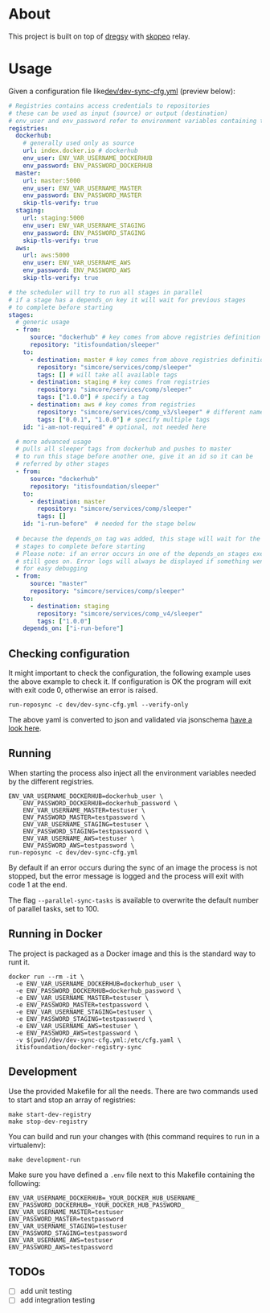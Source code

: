 # About

This project is built on top of [dregsy](https://github.com/xelalexv/dregsy) with [skopeo](https://github.com/containers/skopeo) relay.


# Usage

Given a configuration file like[dev/dev-sync-cfg.yml](./dev/dev-sync-cfg.yml) (preview below):

```yaml
# Registries contains access credentials to repositories
# these can be used as input (source) or output (destination)
# env_user and env_password refer to environment variables containing the credentials
registries:
  dockerhub:
    # generally used only as source
    url: index.docker.io # dockerhub
    env_user: ENV_VAR_USERNAME_DOCKERHUB
    env_password: ENV_PASSWORD_DOCKERHUB
  master:
    url: master:5000
    env_user: ENV_VAR_USERNAME_MASTER
    env_password: ENV_PASSWORD_MASTER
    skip-tls-verify: true
  staging:
    url: staging:5000
    env_user: ENV_VAR_USERNAME_STAGING
    env_password: ENV_PASSWORD_STAGING
    skip-tls-verify: true
  aws:
    url: aws:5000
    env_user: ENV_VAR_USERNAME_AWS
    env_password: ENV_PASSWORD_AWS
    skip-tls-verify: true

# the scheduler will try to run all stages in parallel
# if a stage has a depends_on key it will wait for previous stages
# to complete before starting
stages:
  # generic usage
  - from:
      source: "dockerhub" # key comes from above registries definition
      repository: "itisfoundation/sleeper"
    to:
      - destination: master # key comes from above registries definition
        repository: "simcore/services/comp/sleeper"
        tags: [] # will take all available tags
      - destination: staging # key comes from registries
        repository: "simcore/services/comp/sleeper"
        tags: ["1.0.0"] # specify a tag
      - destination: aws # key comes from registries
        repository: "simcore/services/comp_v3/sleeper" # different namespace is also allowed
        tags: ["0.0.1", "1.0.0"] # specify multiple tags
    id: "i-am-not-required" # optional, not needed here

  # more advanced usage
  # pulls all sleeper tags from dockerhub and pushes to master
  # to run this stage before another one, give it an id so it can be 
  # referred by other stages
  - from:
      source: "dockerhub"
      repository: "itisfoundation/sleeper"
    to:
      - destination: master
        repository: "simcore/services/comp/sleeper"
        tags: []
    id: "i-run-before"  # needed for the stage below
  
  # because the depends_on tag was added, this stage will wait for the specified
  # stages to complete before starting
  # Please note: if an error occurs in one of the depends_on stages execution
  # still goes on. Error logs will always be displayed if something went wrong
  # for easy debugging
  - from:
      source: "master"
      repository: "simcore/services/comp/sleeper"
    to:
      - destination: staging
        repository: "simcore/services/comp_v4/sleeper"
        tags: ["1.0.0"]
    depends_on: ["i-run-before"]

```

## Checking configuration

It might important to check the configuration, the following example uses the above example to check it. If configuration is OK 
the program will exit with exit code 0, otherwise an error is raised.

    run-reposync -c dev/dev-sync-cfg.yml --verify-only

The above yaml is converted to json and validated via jsonschema [have a look here](reposync/src/reposync/validation.py).

## Running

When starting the process also inject all the environment variables needed by the different registries.

    ENV_VAR_USERNAME_DOCKERHUB=dockerhub_user \
        ENV_PASSWORD_DOCKERHUB=dockerhub_password \
        ENV_VAR_USERNAME_MASTER=testuser \
        ENV_PASSWORD_MASTER=testpassword \
        ENV_VAR_USERNAME_STAGING=testuser \
        ENV_PASSWORD_STAGING=testpassword \
        ENV_VAR_USERNAME_AWS=testuser \
        ENV_PASSWORD_AWS=testpassword \
    run-reposync -c dev/dev-sync-cfg.yml

By default if an error occurs during the sync of an image the process is not stopped, but the error message is logged and the process will exit with code 1 at the end.

The flag `--parallel-sync-tasks` is available to overwrite the default number of 
parallel tasks, set to 100.

## Running in Docker

The project is packaged as a Docker image and this is the standard way to runt it.

    docker run --rm -it \
      -e ENV_VAR_USERNAME_DOCKERHUB=dockerhub_user \
      -e ENV_PASSWORD_DOCKERHUB=dockerhub_password \
      -e ENV_VAR_USERNAME_MASTER=testuser \
      -e ENV_PASSWORD_MASTER=testpassword \
      -e ENV_VAR_USERNAME_STAGING=testuser \
      -e ENV_PASSWORD_STAGING=testpassword \
      -e ENV_VAR_USERNAME_AWS=testuser \
      -e ENV_PASSWORD_AWS=testpassword \
      -v $(pwd)/dev/dev-sync-cfg.yml:/etc/cfg.yaml \
      itisfoundation/docker-registry-sync

## Development

Use the provided Makefile for all the needs. There are two commands used to start and stop an array of registries:

    make start-dev-registry
    make stop-dev-registry

You can build and run your changes with (this command requires to run in a virtualenv):

    make development-run

Make sure you have defined a `.env` file next to this Makefile containing the following:

    ENV_VAR_USERNAME_DOCKERHUB=_YOUR_DOCKER_HUB_USERNAME_
    ENV_PASSWORD_DOCKERHUB=_YOUR_DOCKER_HUB_PASSWORD_
    ENV_VAR_USERNAME_MASTER=testuser
    ENV_PASSWORD_MASTER=testpassword
    ENV_VAR_USERNAME_STAGING=testuser
    ENV_PASSWORD_STAGING=testpassword
    ENV_VAR_USERNAME_AWS=testuser
    ENV_PASSWORD_AWS=testpassword

## TODOs

- [ ] add unit testing
- [ ] add integration testing
